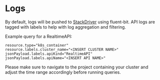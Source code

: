 # Logs

By default, logs will be pushed to [StackDriver](https://console.cloud.google.com/logs/query) using fluent-bit. API logs are tagged with labels to help with log aggregation and filtering.

Example query for a RealtimeAPI:

```text
resource.type="k8s_container"
resource.labels.cluster_name="<INSERT CLUSTER NAME>"
jsonPayload.labels.apiKind="RealtimeAPI"
jsonPayload.labels.apiName="<INSERT API NAME>"
```

Please make sure to navigate to the project containing your cluster and adjust the time range accordingly before running queries.
